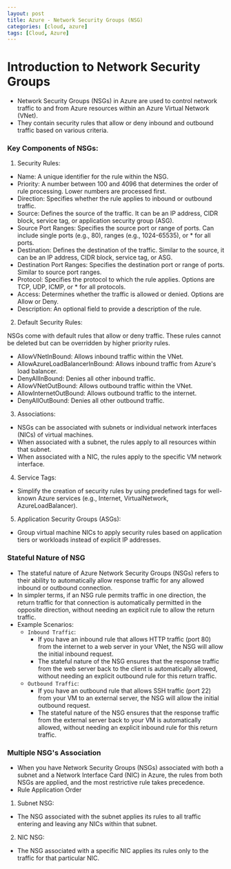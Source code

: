 ```yaml
---
layout: post
title: Azure - Network Security Groups (NSG)
categories: [cloud, azure]
tags: [Cloud, Azure]
---
```


# Introduction to Network Security Groups
- Network Security Groups (NSGs) in Azure are used to control network traffic to and from Azure resources within an Azure Virtual Network (VNet). 
- They contain security rules that allow or deny inbound and outbound traffic based on various criteria. 

### Key Components of NSGs:

1. Security Rules:

- Name: A unique identifier for the rule within the NSG.
- Priority: A number between 100 and 4096 that determines the order of rule processing. Lower numbers are processed first.
- Direction: Specifies whether the rule applies to inbound or outbound traffic.
- Source: Defines the source of the traffic. It can be an IP address, CIDR block, service tag, or application security group (ASG).
- Source Port Ranges: Specifies the source port or range of ports. Can include single ports (e.g., 80), ranges (e.g., 1024-65535), or * for all ports.
- Destination: Defines the destination of the traffic. Similar to the source, it can be an IP address, CIDR block, service tag, or ASG.
- Destination Port Ranges: Specifies the destination port or range of ports. Similar to source port ranges.
- Protocol: Specifies the protocol to which the rule applies. Options are TCP, UDP, ICMP, or * for all protocols.
- Access: Determines whether the traffic is allowed or denied. Options are Allow or Deny.
- Description: An optional field to provide a description of the rule.

2. Default Security Rules:

NSGs come with default rules that allow or deny traffic. These rules cannot be deleted but can be overridden by higher priority rules.
- AllowVNetInBound: Allows inbound traffic within the VNet.
- AllowAzureLoadBalancerInBound: Allows inbound traffic from Azure's load balancer.
- DenyAllInBound: Denies all other inbound traffic.
- AllowVNetOutBound: Allows outbound traffic within the VNet.
- AllowInternetOutBound: Allows outbound traffic to the internet.
- DenyAllOutBound: Denies all other outbound traffic.

3. Associations:
- NSGs can be associated with subnets or individual network interfaces (NICs) of virtual machines.
- When associated with a subnet, the rules apply to all resources within that subnet.
- When associated with a NIC, the rules apply to the specific VM network interface.

4. Service Tags:
- Simplify the creation of security rules by using predefined tags for well-known Azure services (e.g., Internet, VirtualNetwork, AzureLoadBalancer).

5. Application Security Groups (ASGs):
- Group virtual machine NICs to apply security rules based on application tiers or workloads instead of explicit IP addresses.


### Stateful Nature of NSG
- The stateful nature of Azure Network Security Groups (NSGs) refers to their ability to automatically allow response traffic for any allowed inbound or outbound connection. 
- In simpler terms, if an NSG rule permits traffic in one direction, the return traffic for that connection is automatically permitted in the opposite direction, without needing an explicit rule to allow the return traffic.
- Example Scenarios:
    + `Inbound Traffic`: 
        - If you have an inbound rule that allows HTTP traffic (port 80) from the internet to a web server in your VNet, the NSG will allow the initial inbound request. 
        - The stateful nature of the NSG ensures that the response traffic from the web server back to the client is automatically allowed, without needing an explicit outbound rule for this return traffic.
    + `Outbound Traffic`: 
        - If you have an outbound rule that allows SSH traffic (port 22) from your VM to an external server, the NSG will allow the initial outbound request. 
        - The stateful nature of the NSG ensures that the response traffic from the external server back to your VM is automatically allowed, without needing an explicit inbound rule for this return traffic.

### Multiple NSG's Association
- When you have Network Security Groups (NSGs) associated with both a subnet and a Network Interface Card (NIC) in Azure, the rules from both NSGs are applied, and the most restrictive rule takes precedence. 
- Rule Application Order
1. Subnet NSG:
- The NSG associated with the subnet applies its rules to all traffic entering and leaving any NICs within that subnet.
2. NIC NSG:
- The NSG associated with a specific NIC applies its rules only to the traffic for that particular NIC.
